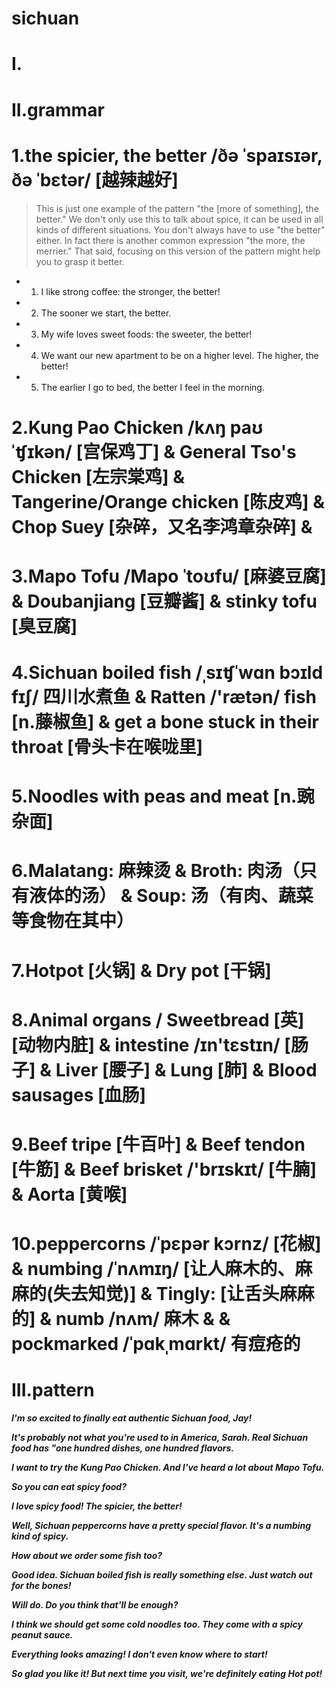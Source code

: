 # sichuan
# I.




# II.grammar
# 1.the spicier, the better /ðə ˈspaɪsɪər, ðə ˈbɛtər/ [越辣越好] 
>  This is just one example of the pattern "the [more of something], the better." We don't only use this to talk about spice, it can be used in all kinds of different situations. You don't always have to use "the better" either. In fact there is another common expression "the more, the merrier." That said, focusing on this version of the pattern might help you to grasp it better.

- 1. I like strong coffee: the stronger, the better!

- 2. The sooner we start, the better.

- 3. My wife loves sweet foods: the sweeter, the better!

- 4. We want our new apartment to be on a higher level. The higher, the better!

- 5. The earlier I go to bed, the better I feel in the morning.

# 2.Kung Pao Chicken /kʌŋ paʊ ˈʧɪkən/ [宫保鸡丁] & General Tso's Chicken [左宗棠鸡] &  Tangerine/Orange chicken [陈皮鸡] & Chop Suey [杂碎，又名李鸿章杂碎] & 


# 3.Mapo Tofu /Mapo ˈtoʊfu/ [麻婆豆腐] & Doubanjiang [豆瓣酱] & stinky tofu [臭豆腐]


# 4.Sichuan boiled fish /ˌsɪʧˈwɑn bɔɪld fɪʃ/ 四川水煮鱼 & Ratten /'rætən/ fish [n.藤椒鱼] &  get a bone stuck in their throat [骨头卡在喉咙里]



# 5.Noodles with peas and meat [n.豌杂面]


# 6.Malatang: 麻辣烫 & Broth: 肉汤（只有液体的汤） & Soup: 汤（有肉、蔬菜等食物在其中）


# 7.Hotpot [火锅] & Dry pot [干锅] 


# 8.Animal organs / Sweetbread [英] [动物内脏] & intestine /ɪn'tɛstɪn/ [肠子] & Liver [腰子] & Lung [肺] & Blood sausages [血肠]


# 9.Beef tripe [牛百叶] & Beef tendon [牛筋] & Beef brisket /'brɪskɪt/ [牛腩] & Aorta [黄喉]


# 10.peppercorns /ˈpɛpər kɔrnz/ [花椒] & numbing /ˈnʌmɪŋ/ [让人麻木的、麻麻的(失去知觉)] & Tingly: [让舌头麻麻的] & numb /nʌm/ 麻木 & & pockmarked /ˈpɑkˌmɑrkt/ 有痘疮的







# III.pattern
***I'm so excited to finally eat authentic Sichuan food, Jay!***

***It's probably not what you're used to in America, Sarah. Real Sichuan food has "one hundred dishes, one hundred flavors.***

***I want to try the Kung Pao Chicken. And I've heard a lot about Mapo Tofu.***

***So you can eat spicy food?***

***I love spicy food! The spicier, the better!***

***Well, Sichuan peppercorns have a pretty special flavor. It's a numbing kind of spicy.***

***How about we order some fish too?***

***Good idea. Sichuan boiled fish is really something else. Just watch out for the bones!***

***Will do. Do you think that'll be enough?***

***I think we should get some cold noodles too. They come with a spicy peanut sauce.***

***Everything looks amazing! I don't even know where to start!***

***So glad you like it! But next time you visit, we're definitely eating Hot pot!***













